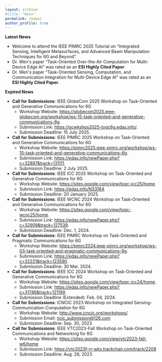 ```yaml
---
layout: archive
#title: "News"
permalink: /news/
author_profile: true
---
```


__Latest News__
* Welcome to attend the IEEE PIMRC 2025 Tutorial on “Integrated Sensing, Intelligent Metasurfaces, and Advanced Beam Manipulation Techniques for 6G and Beyond”.
* Dr. Wen's paper “Task-Oriented Over-the-Air Computation for Multi-Device Edge AI” was rated as an __ESI Highly Cited Paper__.
* Dr. Wen's paper “Task-Oriented Sensing, Computation, and Communication Integration for Multi-Device Edge AI” was rated as an __ESI Highly Cited Paper__.


__Expired News__
* __Call for Submissions__: IEEE GlobeCom 2025 Workshop on Task-Oriented and Generative Communications for 6G
    - Workshop Website: <https://globecom2025.ieee-globecom.org/workshop/ws-15-task-oriented-and-generative-communications-6g>.
    - Submission Link: <https://gcwkshps2025-togc6g.edas.info/>.
    - Submission Deadline: 15 July 2025.
* __Call for Submissions__: IEEE PIMRC 2025 Workshop on Task-Oriented and Generative Communications for 6G
    - Workshop Website: <https://pimrc2025.ieee-pimrc.org/workshop/ws-10-task-oriented-and-generative-communications-6g>.
    - Submission Link: <https://edas.info/newPaper.php?c=32887&track=131111>.
    - Submission Deadline: 2 July 2025.
* __Call for Submissions__: IEEE ICC 2025 Workshop on Task-Oriented and Generative Communications for 6G
    - Workshop Website: <https://sites.google.com/view/togc-icc25/home>.
    - Submission Link: <https://edas.info/N33184>.
    - Submission Deadline: 20 January 2025.
* __Call for Submissions__: IEEE WCNC 2024 Workshop on Task-Oriented and Generative Communications for 6G
    - Workshop Website: <https://sites.google.com/view/togc-wcnc25/home>.
    - Submission Link: <https://edas.info/newPaper.php?c=32909&track=127539>.
    - Submission Deadline: Dec. 1, 2024.
*  __Call for Submissions__: IEEE PIMRC Workshop on Task-Oriented and Pragmatic Communications for 6G
    - Workshop Website: <https://pimrc2024.ieee-pimrc.org/workshop/ws-03-task-oriented-and-pragmatic-communications-6g>.
    - Submission Link: <https://edas.info/newPaper.php?c=32221&track=123590>.
    - Submission Deadline: 30 Mar. 2024.
* __Call for Submissions__: IEEE ICC 2024 Workshop on Task-Oriented and Generative Communications for 6G
    - Workshop Website: <https://sites.google.com/view/togc-icc24/home>.
    - Submission Link: <https://edas.info/newPaper.php?c=31746&track=121199>.
    - Submission Deadline (Extended): Feb. 04, 2024.
* __Call for Submissions__: ICNCIC 2023 Workshop on Integrated Sensing-Communication-Computation for 6G
    - Workshop Website: http://www.icncic.org/workshops/
    - Submission Email: ncic_submission@126.com
    - Submission Deadline: Sep. 30, 2023
* __Call for Submissions__: IEEE VTC2023-Fall Workshop on Task-Oriented Communications and Networking for 6G
     - Workshop Website: https://sites.google.com/view/vtc2023-fall-w6/home
     - Submission Link: https://vtc2023f-rr-wks.trackchair.com/track/2208
     - Submission Deadline: Aug. 28, 2023

